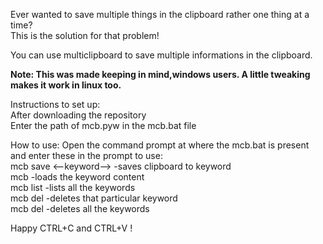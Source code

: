 Ever wanted to save multiple things in the clipboard rather one thing at a time? <br />
This is the solution for that problem!

You can use multiclipboard to save multiple informations in the clipboard.

**Note: This was made keeping in mind,windows users. A little tweaking makes it work in linux too.**

Instructions to set up: <br />
After downloading the repository <br />
Enter the path of mcb.pyw in the mcb.bat file

How to use:
Open the command prompt at where the mcb.bat is present and enter these in the prompt to use: <br />
    mcb save <--keyword-->  -saves clipboard to keyword <br />
    mcb <keyword>       -loads the keyword content <br />
    mcb list            -lists all the keywords <br />
    mcb del <keyword>   -deletes that particular keyword <br />
    mcb del             -deletes all the keywords <br />

Happy CTRL+C and CTRL+V !     
